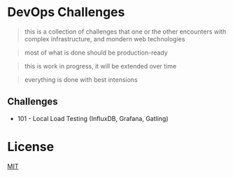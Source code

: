 # DevOps Challenges

> this is a collection of challenges that one or the other encounters with complex infrastructure, and mondern web technologies

> most of what is done should be production-ready

> this is work in progress, it will be extended over time

> everything is done with best intensions

## Challenges

* 101 - Local Load Testing (InfluxDB, Grafana, Gatling)

# License
[MIT](/LICENSE)
